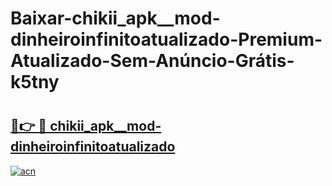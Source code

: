 # Baixar-chikii_apk__mod-dinheiroinfinitoatualizado-Premium-Atualizado-Sem-Anúncio-Grátis-k5tny

# <h2><a href="https://msdgc1.esa.edu.pl?src=chikii_apk__mod-dinheiroinfinitoatualizado&ref=k5tny">🔗👉 🔴 chikii_apk__mod-dinheiroinfinitoatualizado</a></h2>

[![acn](https://github.com/user-attachments/assets/0f9c940e-d8b0-45ae-aac7-cd30a18b3e1c)](https://msdgc1.esa.edu.pl?src=chikii_apk__mod-dinheiroinfinitoatualizado&ref=k5tny)

